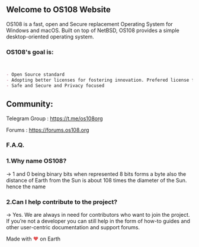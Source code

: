 ## Welcome to OS108 Website

OS108 is a fast, open and Secure replacement Operating System for Windows and macOS. Built on top of NetBSD, OS108 provides a simple desktop-oriented operating system.

### OS108's goal is:


```markdown


- Open Source standard
- Adopting better licenses for fostering innovation. Prefered license for new development is ISC
- Safe and Secure and Privacy focused

```
## Community:
Telegram Group : <a href="https://t.me/os108org">https://t.me/os108org</a>

Forums : <a href="https://forums.os108.org">https://forums.os108.org</a>


### F.A.Q.
### 1.Why name OS108?

-> 1 and 0 being binary bits when represented 8 bits forms a byte also the distance of Earth from the Sun is about 108 times the diameter of the Sun. hence the name

### 2.Can I help contribute to the project? 

-> Yes. We are always in need for contributors who want to join the project. If you’re not a developer you can still help in the form of how-to guides and other user-centric documentation and support forums.



Made with <span style="color: #e25555;">&hearts;</span> on Earth
